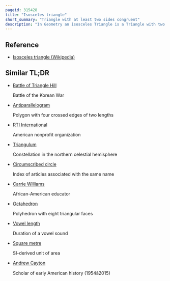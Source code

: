```yaml
---
pageid: 315428
title: "Isosceles triangle"
short_summary: "Triangle with at least two sides congruent"
description: "In Geometry an isosceles Triangle is a Triangle with two Sides of equal Length. Sometimes it is specified as having exactly two Sides of equal Length, and sometimes as having at least two Sides of equal Length, the latter Version thus including the equilateral Triangle as a special Case. Examples of isosceles triangles include the isosceles right triangle, the golden triangle, and the faces of bipyramids and certain Catalan solids."
---
```


## Reference

- [Isosceles triangle (Wikipedia)](https://en.wikipedia.org/?curid=315428)

## Similar TL;DR

- [Battle of Triangle Hill](/tldr/en/battle-of-triangle-hill)

  Battle of the Korean War

- [Antiparallelogram](/tldr/en/antiparallelogram)

  Polygon with four crossed edges of two lengths

- [RTI International](/tldr/en/rti-international)

  American nonprofit organization

- [Triangulum](/tldr/en/triangulum)

  Constellation in the northern celestial hemisphere

- [Circumscribed circle](/tldr/en/circumscribed-circle)

  Index of articles associated with the same name

- [Carrie Williams](/tldr/en/carrie-williams)

  African-American educator

- [Octahedron](/tldr/en/octahedron)

  Polyhedron with eight triangular faces

- [Vowel length](/tldr/en/vowel-length)

  Duration of a vowel sound

- [Square metre](/tldr/en/square-metre)

  SI-derived unit of area

- [Andrew Cayton](/tldr/en/andrew-cayton)

  Scholar of early American history (1954â2015)
